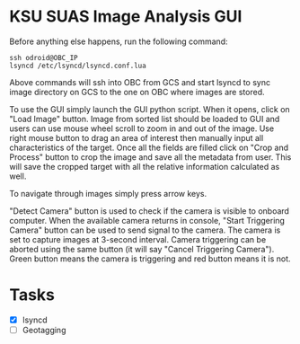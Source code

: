 # KSU SUAS Image Analysis GUI

Before anything else happens, run the following command:
```
ssh odroid@OBC_IP
lsyncd /etc/lsyncd/lsyncd.conf.lua
```
Above commands will ssh into OBC from GCS and start lsyncd to sync image directory on GCS to the one on OBC where images are stored.

To use the GUI simply launch the GUI python script. When it opens, click on "Load Image" button.
Image from sorted list should be loaded to GUI and users can use mouse wheel scroll to zoom in and out of the image.
Use right mouse button to drag an area of interest then manually input all characteristics of the target. Once all the fields are filled click on "Crop and Process" button to crop the image and save all the metadata from user. This will save the cropped target with all the relative information calculated as well.

To navigate through images simply press arrow keys.

"Detect Camera" button is used to check if the camera is visible to onboard computer. When the available camera returns in console, "Start Triggering Camera" button can be used to send signal to the camera. The camera is set to capture images at 3-second interval. Camera triggering can be aborted using the same button (it will say "Cancel Triggering Camera"). Green button means the camera is triggering and red button means it is not.

# Tasks
- [x] lsyncd
- [ ] Geotagging
